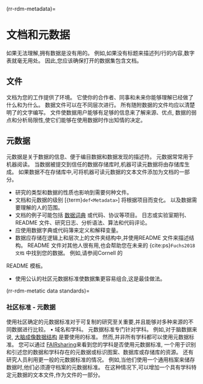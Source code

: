 (rr-rdm-metadata)=
# 文档和元数据

如果无法理解,拥有数据是没有用的。 例如,如果没有标题来描述列/行的内容,数字表就毫无用处。 因此,您应该确保打开的数据集包含文档。

## 文件

文档为您的工作提供了环境。 它使你的合作者、同事和未来你能够理解已经做了什么和为什么。 数据文件可以在不同层次进行。 所有随附数据的文件均应以清楚明了的文字编写。 文件使数据用户能够有足够的信息来了解来源、优点, 数据的弱点和分析局限性,使它们能够在使用数据时作出知情的决定。

## 元数据

元数据是关于数据的信息、便于编目数据和数据发现的描述符。 元数据常常用于机器阅读。 当数据被提交到信任的数据存储库时,机器可读元数据将由存储库生成。 如果数据不在存储库中,可将机器可读元数据的文本文件添加为文档的一部分。

- 研究的类型和数据的性质也影响到需要何种文件。
- 文档和元数据的级别 [{term}`def<Metadata>`] 将根据项目而变化。 以及数据需要理解的人的范围。
- 文档的例子可能包括 [数据词典](https://help.osf.io/hc/en-us/articles/360019739054-How-to-Make-a-Data-Dictionary) 或代码、协议等项目。 日志或实验室期刊、README 文件、研究日志、分析语法、算法和代码评论。
- 应使用数据字典或代码簿来定义和解释变量。
- 数据应存储在逻辑上和层次上的文件夹结构中,并使用README 文件来描述结构。 README 文件对其他人很有用,也会帮助您在未来的 {cite:ps}`Fuchs2018文档` 中找到您的数据。 例如,请参阅Cornell</a> 的

README 模板。</li> </p>

  - 使用公认的社区元数据标准使数据集更容易组合,这是最佳做法。</ul>

(rr-rdm-metatic data standards)=


### 社区标准 - 元数据

使用社区确定的元数据标准对于可复制的研究至关重要,并且能够对多种来源的不同数据进行比较。 • 域名和学科。 元数据标准专门针对学科。 例如,对于脑数据来说, [大脑成像数据结构](https://doi.org/10.25504/FAIRsharing.rd1j6t) 是要使用的标准。 然而,并非所有学科都可以使用元数据标准。 您可以通过 [FAIRsharing](https://fairsharing.org/)来看到您的学科是否使用元数据标准, 一个用于识别和引述您的数据和学科存在的元数据或标识图案、数据库或存储库的资源。 还有研究人员利用更一般的元数据标准的情况。 例如,当他们使用一个通用档案来储存数据时,他们必须遵守档案的元数据标准。 在这种情况下,可以增加一个具有学科特定元数据的文本文件,作为文件的一部分。
